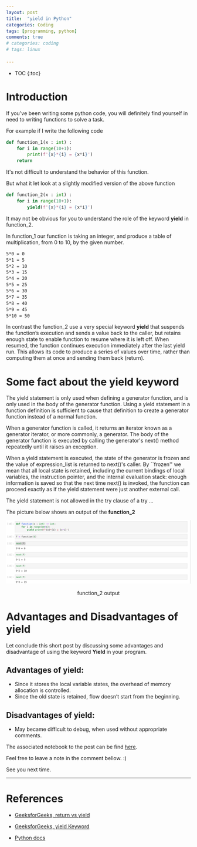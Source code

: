 ```yaml
---
layout: post
title:  "yield in Python"
categories: Coding
tags: [programming, python]
comments: true
# categories: coding
# tags: linux

---
```


* TOC
{:toc}

# Introduction

If you've been writing some python code, you will definitely find yourself in need to writing functions to solve a task.

For example if I write the following code

```python 
def function_1(x : int) :
    for i in range(10+1):
        print(f'{x}*{i} = {x*i}')
    return 
```

It's not difficult to understand the behavior of this function.

But what it let look at a slightly modified version of the above function 

```python 
def function_2(x : int) :
    for i in range(10+1):
        yield(f'{x}*{i} = {x*i}')
```
It may not be obvious for you to understand the role of the keyword **yield** in function_2. 

In function_1 our function is taking an integer, and produce a table of multiplication, from 0 to 10, by the given number. 

```bash
5*0 = 0
5*1 = 5
5*2 = 10
5*3 = 15
5*4 = 20
5*5 = 25
5*6 = 30
5*7 = 35
5*8 = 40
5*9 = 45
5*10 = 50
```

In contrast the function_2 use a very special keyword **yield** that suspends the function’s execution and sends a value back to the caller, but retains enough state to enable function to resume where it is left off. When resumed, the function continues execution immediately after the last yield run. This allows its code to produce a series of values over time, rather than computing them at once and sending them back (return).

# Some fact about the yield keyword

The yield statement is only used when defining a generator function, and is only used in the body of the generator function. Using a yield statement in a function definition is sufficient to cause that definition to create a generator function instead of a normal function.

When a generator function is called, it returns an iterator known as a generator iterator, or more commonly, a generator. The body of the generator function is executed by calling the generator's next() method repeatedly until it raises an exception.

When a yield statement is executed, the state of the generator is frozen and the value of expression_list is returned to next()'s caller. By ``frozen'' we mean that all local state is retained, including the current bindings of local variables, the instruction pointer, and the internal evaluation stack: enough information is saved so that the next time next() is invoked, the function can proceed exactly as if the yield statement were just another external call.

The yield statement is not allowed in the try clause of a try ... 


The picture below shows an output of the **function_2**

![](/img/yield/yield.png)
<p align="center">function_2 output</p>


# Advantages and Disadvantages of yield
Let conclude this short post by discussing some advantages and disadvantage of using the keyword **Yield** in your program. 

## Advantages of yield:
- Since it stores the local variable states, the overhead of memory allocation is controlled.
- Since the old state is retained, flow doesn’t start from the beginning.

## Disadvantages of yield:

- May became difficult to debug, when used without appropriate comments.


The associated notebook to the post can be find [here](https://github.com/Kabongosalomon/Online-Tutorial/blob/master/English/yield%20in%20Python.ipynb). 


Feel free to leave a note in the comment bellow. :) 

See you next time. 


---

# References
- [GeeksforGeeks, return vs yield](https://www.geeksforgeeks.org/use-yield-keyword-instead-return-keyword-python/)

- [GeeksforGeeks, yield Keyword](https://www.geeksforgeeks.org/python-yield-keyword/)

- [Python docs](https://docs.python.org/2.4/ref/yield.html)



<style type="text/css">
td {
    border: 0.5px;
    vertical-align: center;
    text-align: left;
}
</style>